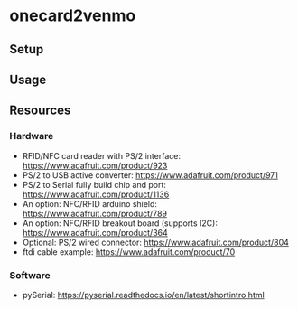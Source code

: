 # onecard2venmo

## Setup

## Usage

## Resources
### Hardware
* RFID/NFC card reader with PS/2 interface: <https://www.adafruit.com/product/923>  
* PS/2 to USB active converter: <https://www.adafruit.com/product/971>  
* PS/2 to Serial fully build chip and port: <https://www.adafruit.com/product/1136>  
* An option: NFC/RFID arduino shield: <https://www.adafruit.com/product/789>  
* An option: NFC/RFID breakout board (supports I2C): <https://www.adafruit.com/product/364>  
* Optional: PS/2 wired connector: <https://www.adafruit.com/product/804>  
* ftdi cable example: <https://www.adafruit.com/product/70>  

### Software
* pySerial: <https://pyserial.readthedocs.io/en/latest/shortintro.html>